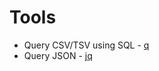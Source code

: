 # Tools

* Query CSV/TSV using SQL - [q](http://harelba.github.io/q/)
* Query JSON - [jq](https://stedolan.github.io/jq/)

